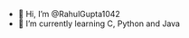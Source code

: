 - 👋 Hi, I’m @RahulGupta1042
- 🌱 I’m currently learning C, Python and Java

<!---
RahulGupta1042/RahulGupta1042 is a ✨ special ✨ repository because its `README.md` (this file) appears on your GitHub profile.
You can click the Preview link to take a look at your changes.
--->
